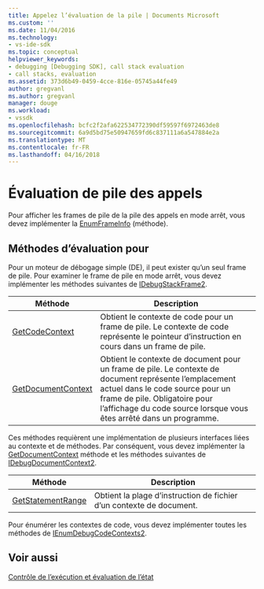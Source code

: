 ```yaml
---
title: Appelez l’évaluation de la pile | Documents Microsoft
ms.custom: ''
ms.date: 11/04/2016
ms.technology:
- vs-ide-sdk
ms.topic: conceptual
helpviewer_keywords:
- debugging [Debugging SDK], call stack evaluation
- call stacks, evaluation
ms.assetid: 373d6b49-0459-4cce-816e-05745a44fe49
author: gregvanl
ms.author: gregvanl
manager: douge
ms.workload:
- vssdk
ms.openlocfilehash: bcfc2f2afa622534772390df59597f6972463de8
ms.sourcegitcommit: 6a9d5bd75e50947659fd6c837111a6a547884e2a
ms.translationtype: MT
ms.contentlocale: fr-FR
ms.lasthandoff: 04/16/2018
---
```

# <a name="call-stack-evaluation"></a>Évaluation de pile des appels
Pour afficher les frames de pile de la pile des appels en mode arrêt, vous devez implémenter la [EnumFrameInfo](../../extensibility/debugger/reference/idebugthread2-enumframeinfo.md) (méthode).  
  
## <a name="methods-for-evaluation"></a>Méthodes d’évaluation pour  
 Pour un moteur de débogage simple (DE), il peut exister qu’un seul frame de pile. Pour examiner le frame de pile en mode arrêt, vous devez implémenter les méthodes suivantes de [IDebugStackFrame2](../../extensibility/debugger/reference/idebugstackframe2.md).  
  
|Méthode|Description|  
|------------|-----------------|  
|[GetCodeContext](../../extensibility/debugger/reference/idebugstackframe2-getcodecontext.md)|Obtient le contexte de code pour un frame de pile. Le contexte de code représente le pointeur d’instruction en cours dans un frame de pile.|  
|[GetDocumentContext](../../extensibility/debugger/reference/idebugstackframe2-getdocumentcontext.md)|Obtient le contexte de document pour un frame de pile. Le contexte de document représente l’emplacement actuel dans le code source pour un frame de pile. Obligatoire pour l’affichage du code source lorsque vous êtes arrêté dans un programme.|  
  
 Ces méthodes requièrent une implémentation de plusieurs interfaces liées au contexte et de méthodes. Par conséquent, vous devez implémenter la [GetDocumentContext](../../extensibility/debugger/reference/idebugcodecontext2-getdocumentcontext.md) méthode et les méthodes suivantes de [IDebugDocumentContext2](../../extensibility/debugger/reference/idebugdocumentcontext2.md).  
  
|Méthode|Description|  
|------------|-----------------|  
|[GetStatementRange](../../extensibility/debugger/reference/idebugdocumentcontext2-getstatementrange.md)|Obtient la plage d’instruction de fichier d’un contexte de document.|  
  
 Pour énumérer les contextes de code, vous devez implémenter toutes les méthodes de [IEnumDebugCodeContexts2](../../extensibility/debugger/reference/ienumdebugcodecontexts2.md).  
  
## <a name="see-also"></a>Voir aussi  
 [Contrôle de l’exécution et évaluation de l’état](../../extensibility/debugger/execution-control-and-state-evaluation.md)